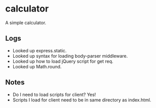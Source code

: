 # calculator
A simple calculator.

## Logs
* Looked up express.static.
* Looked up syntax for loading body-parser middleware.
* Looked up how to load jQuery script for get req.
* Looked up Math.round.

## Notes
* Do I need to load scripts for client? Yes!
* Scripts I load for client need to be in same directory as index.html.